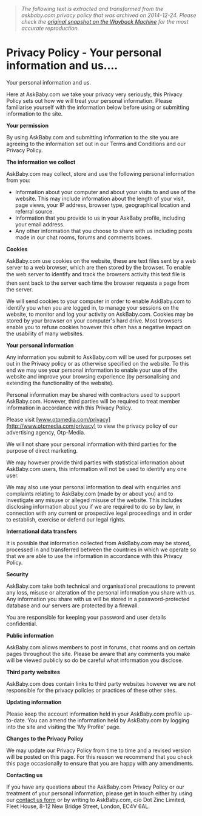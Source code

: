 > *The following text is extracted and transformed from the askbaby.com privacy policy that was archived on 2014-12-24. Please check the [original snapshot on the Wayback Machine](https://web.archive.org/web/20141224052928id_/http%3A//www.askbaby.com/privacy-policy.htm) for the most accurate reproduction.*

# Privacy Policy - Your personal information and us....

Your personal information and us.

Here at AskBaby.com we take your privacy very seriously, this Privacy Policy sets out how we will treat your personal information. Please familiarise yourself with the information below before using or submitting information to the site.

**Your permission**

By using AskBaby.com and submitting information to the site you are agreeing to the information set out in our Terms and Conditions and our Privacy Policy. 

**The information we collect**

AskBaby.com may collect, store and use the following personal information from you: 

  * Information about your computer and about your visits to and use of the website. This may include information about the length of your visit, page views, your IP address, browser type, geographical location and referral source.
  * Information that you provide to us in your AskBaby profile, including your email address.
  * Any other information that you choose to share with us including posts made in our chat rooms, forums and comments boxes.



**Cookies**

AskBaby.com use cookies on the website, these are text files sent by a web server to a web browser, which are then stored by the browser. To enable the web server to identify and track the browsers activity this text file is then sent back to the server each time the browser requests a page from the server. 

We will send cookies to your computer in order to enable AskBaby.com to identify you when you are logged in, to manage your sessions on the website, to monitor and log your activity on AskBaby.com. Cookies may be stored by your browser on your computer's hard drive. Most browsers enable you to refuse cookies however this often has a negative impact on the usability of many websites. 

**Your personal information**

Any information you submit to AskBaby.com will be used for purposes set out in the Privacy policy or as otherwise specified on the website. To this end we may use your personal information to enable your use of the website and improve your browsing experience (by personalising and extending the functionality of the website). 

Personal information may be shared with contractors used to support AskBaby.com. However, third parties will be required to treat member information in accordance with this Privacy Policy.

Please visit [www.otpmedia.com/privacy](http://www.otpmedia.com/privacy) to view the privacy policy of our advertising agency, Otp-Media. 

We will not share your personal information with third parties for the purpose of direct marketing. 

We may however provide third parties with statistical information about AskBaby.com users, this information will not be used to identify any one user. 

We may also use your personal information to deal with enquiries and complaints relating to AskBaby.com (made by or about you) and to investigate any misuse or alleged misuse of the website. This includes disclosing information about you if we are required to do so by law, in connection with any current or prospective legal proceedings and in order to establish, exercise or defend our legal rights. 

**International data transfers**

It is possible that information collected from AskBaby.com may be stored, processed in and transferred between the countries in which we operate so that we are able to use the information in accordance with this Privacy Policy. 

**Security**

AskBaby.com take both technical and organisational precautions to prevent any loss, misuse or alteration of the personal information you share with us. Any information you share with us will be stored in a password-protected database and our servers are protected by a firewall. 

You are responsible for keeping your password and user details confidential. 

**Public information**

AskBaby.com allows members to post in forums, chat rooms and on certain pages throughout the site. Please be aware that any comments you make will be viewed publicly so do be careful what information you disclose. 

**Third party websites**

AskBaby.com does contain links to third party websites however we are not responsible for the privacy policies or practices of these other sites. 

**Updating information**

Please keep the account information held in your AskBaby.com profile up-to-date. You can amend the information held by AskBaby.com by logging into the site and visiting the 'My Profile' page. 

**Changes to the Privacy Policy**

We may update our Privacy Policy from time to time and a revised version will be posted on this page. For this reason we recommend that you check this page occasionally to ensure that you are happy with any amendments. 

**Contacting us**

If you have any questions about the AskBaby.com Privacy Policy or our treatment of your personal information, please get in touch either by using our [contact us form](http://www.askbaby.com/contact-us.htm) or by writing to AskBaby.com, c/o Dot Zinc Limited, Fleet House, 8-12 New Bridge Street, London, EC4V 6AL. 
